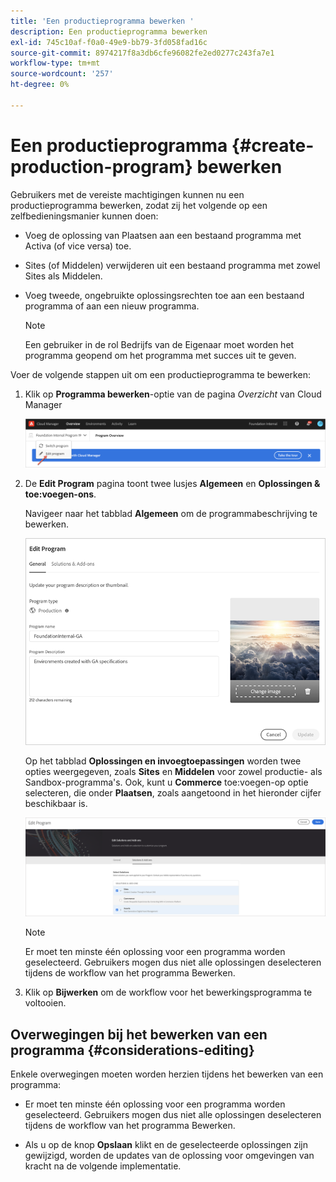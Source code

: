 ```yaml
---
title: 'Een productieprogramma bewerken '
description: Een productieprogramma bewerken
exl-id: 745c10af-f0a0-49e9-bb79-3fd058fad16c
source-git-commit: 8974217f8a3db6cfe96082fe2ed0277c243fa7e1
workflow-type: tm+mt
source-wordcount: '257'
ht-degree: 0%

---
```


# Een productieprogramma {#create-production-program} bewerken

Gebruikers met de vereiste machtigingen kunnen nu een productieprogramma bewerken, zodat zij het volgende op een zelfbedieningsmanier kunnen doen:

* Voeg de oplossing van Plaatsen aan een bestaand programma met Activa (of vice versa) toe.
* Sites (of Middelen) verwijderen uit een bestaand programma met zowel Sites als Middelen.
* Voeg tweede, ongebruikte oplossingsrechten toe aan een bestaand programma of aan een nieuw programma.

   >[!NOTE]
   >Een gebruiker in de rol Bedrijfs van de Eigenaar moet worden het programma geopend om het programma met succes uit te geven.

Voer de volgende stappen uit om een productieprogramma te bewerken:

1. Klik op **Programma bewerken**-optie van de pagina *Overzicht* van Cloud Manager

   ![](assets/edit-program-overview.png)

1. De **Edit Program** pagina toont twee lusjes **Algemeen** en **Oplossingen &amp; toe:voegen-ons**.

   Navigeer naar het tabblad **Algemeen** om de programmabeschrijving te bewerken.

   ![](assets/edit-program-prod1.png)

   Op het tabblad **Oplossingen en invoegtoepassingen** worden twee opties weergegeven, zoals **Sites** en **Middelen** voor zowel productie- als Sandbox-programma&#39;s. Ook, kunt u **Commerce** toe:voegen-op optie selecteren, die onder **Plaatsen**, zoals aangetoond in het hieronder cijfer beschikbaar is.

   ![](assets/edit-prg.png)

   >[!NOTE]
   >Er moet ten minste één oplossing voor een programma worden geselecteerd. Gebruikers mogen dus niet alle oplossingen deselecteren tijdens de workflow van het programma Bewerken.

1. Klik op **Bijwerken** om de workflow voor het bewerkingsprogramma te voltooien.


## Overwegingen bij het bewerken van een programma {#considerations-editing}

Enkele overwegingen moeten worden herzien tijdens het bewerken van een programma:

* Er moet ten minste één oplossing voor een programma worden geselecteerd. Gebruikers mogen dus niet alle oplossingen deselecteren tijdens de workflow van het programma Bewerken.

* Als u op de knop **Opslaan** klikt en de geselecteerde oplossingen zijn gewijzigd, worden de updates van de oplossing voor omgevingen van kracht na de volgende implementatie.
